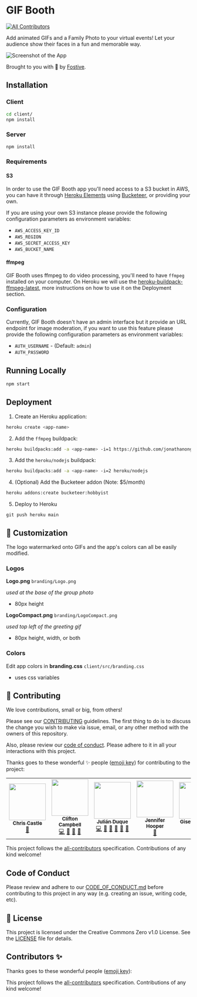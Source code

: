 # GIF Booth
<!-- ALL-CONTRIBUTORS-BADGE:START - Do not remove or modify this section -->
[![All Contributors](https://img.shields.io/badge/all_contributors-7-orange.svg?style=flat-square)](#contributors-)
<!-- ALL-CONTRIBUTORS-BADGE:END -->

Add animated GIFs and a Family Photo to your virtual events! Let your audience show their faces in a fun and memorable way. 

![Screenshot of the App](https://github.com/fostive/gif-booth/blob/dp/readme/app-screenshot.png?raw=true)

Brought to you with 💛 by [Fostive](https://github.com/fostive/).

## Installation

### Client

``` bash
cd client/
npm install
```

### Server

``` bash
npm install
```

### Requirements

#### S3

In order to use the GIF Booth app you'll need access to a S3 bucket in AWS, you can have it through [Heroku Elements](https://elements.heroku.com) using [Bucketeer](https://elements.heroku.com/addons/bucketeer), or providing your own.

If you are using your own S3 instance please provide the following configuration parameters as environment variables:

* `AWS_ACCESS_KEY_ID`
* `AWS_REGION`
* `AWS_SECRET_ACCESS_KEY`
* `AWS_BUCKET_NAME`

#### ffmpeg

GIF Booth uses ffmpeg to do video processing, you'll need to have `ffmpeg` installed on your computer. On Heroku we will use the [heroku-buildpack-ffmpeg-latest](https://elements.heroku.com/buildpacks/jonathanong/heroku-buildpack-ffmpeg-latest), more instructions on how to use it on the Deployment section.

### Configuration

Currently, GIF Booth doesn't have an admin interface but it provide an URL endpoint for image moderation, if you want to use this feature please provide the following configuration parameters as environment variables:

* `AUTH_USERNAME` - (Default: `admin`)
* `AUTH_PASSWORD`

## Running Locally

``` bash
npm start
```

## Deployment

1. Create an Heroku application:
  ``` bash
  heroku create <app-name>
  ```

2. Add the `ffmpeg` buildpack:
  ``` bash
  heroku buildpacks:add -a <app-name> -i=1 https://github.com/jonathanong/heroku-buildpack-ffmpeg-latest.git
  ```

3. Add the `heroku/nodejs` buildpack:
  ``` bash
  heroku buildpacks:add -a <app-name> -i=2 heroku/nodejs
  ```

4. (Optional) Add the Bucketeer addon (Note: $5/month)
  ``` bash
  heroku addons:create bucketeer:hobbyist
  ```

5. Deploy to Heroku
  ```
  git push heroku main
  ```

## 🎨 Customization

The logo watermarked onto GIFs and the app's colors can all be easily modified. 

### Logos

**Logo.png** `branding/Logo.png`

*used at the base of the group photo*
  - 80px height

**LogoCompact.png** `branding/LogoCompact.png`

*used top left of the greeting gif*
  - 80px height, width, or both


### Colors

Edit app colors in **branding.css**  `client/src/branding.css`
  - uses css variables



## 🤝 Contributing

We love contributions, small or big, from others!

Please see our [CONTRIBUTING](https://github.com/fostive/.github/blob/main/CONTRIBUTING.md) guidelines. The first thing to do is to discuss the change you wish to make via issue, email, or any other method with the owners of this repository.

Also, please review our [code of conduct](https://github.com/fostive/.github/blob/main/CODE_OF_CONDUCT.md). Please adhere to it in all your interactions with this project.

Thanks goes to these wonderful ✨ people ([emoji key](https://allcontributors.org/docs/en/emoji-key)) for contributing to the project:

<!-- ALL-CONTRIBUTORS-LIST:START - Do not remove or modify this section -->
<!-- prettier-ignore-start -->
<!-- markdownlint-disable -->
<table>
  <tr>
    <td align="center"><a href="https://crc.io"><img src="https://avatars3.githubusercontent.com/u/275734?v=4" width="100px;" alt=""/><br /><sub><b>Chris Castle</b></sub></a><br /><a href="https://github.com/fostive/gif-booth/commits?author=crcastle" title="Documentation">📖</a></td>
    <td align="center"><a href="https://clif.world"><img src="https://avatars2.githubusercontent.com/u/13678764?v=4" width="100px;" alt=""/><br /><sub><b>Clifton Campbell</b></sub></a><br /><a href="https://github.com/fostive/gif-booth/commits?author=clif-os" title="Code">💻</a> <a href="#ideas-clif-os" title="Ideas, Planning, & Feedback">🤔</a> <a href="#design-clif-os" title="Design">🎨</a> <a href="https://github.com/fostive/gif-booth/commits?author=clif-os" title="Documentation">📖</a></td>
    <td align="center"><a href="https://julianduque.co"><img src="https://avatars3.githubusercontent.com/u/733877?v=4" width="100px;" alt=""/><br /><sub><b>Julián Duque</b></sub></a><br /><a href="https://github.com/fostive/gif-booth/commits?author=julianduque" title="Code">💻</a> <a href="#ideas-julianduque" title="Ideas, Planning, & Feedback">🤔</a> <a href="https://github.com/fostive/gif-booth/commits?author=julianduque" title="Documentation">📖</a> <a href="#userTesting-julianduque" title="User Testing">📓</a> <a href="https://github.com/fostive/gif-booth/pulls?q=is%3Apr+reviewed-by%3Ajulianduque" title="Reviewed Pull Requests">👀</a> <a href="https://github.com/fostive/gif-booth/issues?q=author%3Ajulianduque" title="Bug reports">🐛</a></td>
    <td align="center"><a href="https://github.com/justjenu"><img src="https://avatars0.githubusercontent.com/u/12837239?v=4" width="100px;" alt=""/><br /><sub><b>Jennifer Hooper</b></sub></a><br /><a href="#userTesting-justjenu" title="User Testing">📓</a></td>
    <td align="center"><a href="https://github.com/gisete"><img src="https://avatars2.githubusercontent.com/u/10730651?v=4" width="100px;" alt=""/><br /><sub><b>Gisete Kindahl</b></sub></a><br /><a href="#design-gisete" title="Design">🎨</a> <a href="https://github.com/fostive/gif-booth/commits?author=gisete" title="Code">💻</a></td>
    <td align="center"><a href="https://github.com/DianaPerkinsDesign"><img src="https://avatars0.githubusercontent.com/u/3477197?v=4" width="100px;" alt=""/><br /><sub><b>Diana Perkins</b></sub></a><br /><a href="#design-DianaPerkinsDesign" title="Design">🎨</a> <a href="https://github.com/fostive/gif-booth/commits?author=DianaPerkinsDesign" title="Code">💻</a> <a href="https://github.com/fostive/gif-booth/commits?author=DianaPerkinsDesign" title="Documentation">📖</a></td>
    <td align="center"><a href="http://vishalol.co"><img src="https://avatars1.githubusercontent.com/u/24241258?v=4" width="100px;" alt=""/><br /><sub><b>Vishal Sharma</b></sub></a><br /><a href="https://github.com/fostive/gif-booth/commits?author=VishalCR7" title="Code">💻</a></td>
  </tr>
</table>

<!-- markdownlint-enable -->
<!-- prettier-ignore-end -->
<!-- ALL-CONTRIBUTORS-LIST:END -->

This project follows the [all-contributors](https://github.com/all-contributors/all-contributors) specification. Contributions of any kind welcome!

## Code of Conduct

Please review and adhere to our [CODE_OF_CONDUCT.md](https://github.com/fostive/.github/blob/main/CODE_OF_CONDUCT.md) before contributing to this project in any way (e.g. creating an issue, writing code, etc).

## 📝 License

This project is licensed under the Creative Commons Zero v1.0 License. See the [LICENSE](LICENSE) file for details.

## Contributors ✨

Thanks goes to these wonderful people ([emoji key](https://allcontributors.org/docs/en/emoji-key)):

<!-- ALL-CONTRIBUTORS-LIST:START - Do not remove or modify this section -->
<!-- prettier-ignore-start -->
<!-- markdownlint-disable -->
<!-- markdownlint-enable -->
<!-- prettier-ignore-end -->
<!-- ALL-CONTRIBUTORS-LIST:END -->

This project follows the [all-contributors](https://github.com/all-contributors/all-contributors) specification. Contributions of any kind welcome!
